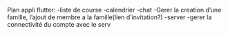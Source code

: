 Plan appli flutter:
-liste de course
-calendrier
-chat
-Gerer la creation d’une famille, l’ajout de membre a la famille(lien d’invitation?)
-server
-gerer la connectivité du compte avec le serv